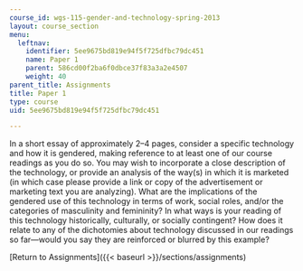 ```yaml
---
course_id: wgs-115-gender-and-technology-spring-2013
layout: course_section
menu:
  leftnav:
    identifier: 5ee9675bd819e94f5f725dfbc79dc451
    name: Paper 1
    parent: 586cd00f2ba6f0dbce37f83a3a2e4507
    weight: 40
parent_title: Assignments
title: Paper 1
type: course
uid: 5ee9675bd819e94f5f725dfbc79dc451

---
```


In a short essay of approximately 2–4 pages, consider a specific technology and how it is gendered, making reference to at least one of our course readings as you do so. You may wish to incorporate a close description of the technology, or provide an analysis of the way(s) in which it is marketed (in which case please provide a link or copy of the advertisement or marketing text you are analyzing). What are the implications of the gendered use of this technology in terms of work, social roles, and/or the categories of masculinity and femininity? In what ways is your reading of this technology historically, culturally, or socially contingent? How does it relate to any of the dichotomies about technology discussed in our readings so far—would you say they are reinforced or blurred by this example?

[Return to Assignments]({{< baseurl >}}/sections/assignments)